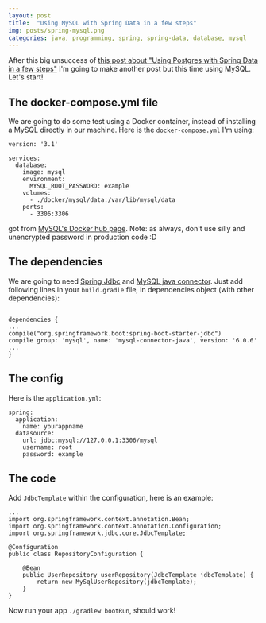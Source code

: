 ```yaml
---
layout: post
title:  "Using MySQL with Spring Data in a few steps"
img: posts/spring-mysql.png
categories: java, programming, spring, spring-data, database, mysql
---
```

After this big unsuccess of [this post about "Using Postgres with Spring Data in a few steps"](http://www.fabridinapoli.com/using-postgres-with-spring-data-few-steps/) I'm going to make another post but this time using MySQL.
Let's start!

## The docker-compose.yml file
We are going to do some test using a Docker container, instead of installing a MySQL directly in our machine.
Here is the `docker-compose.yml` I'm using:
```
version: '3.1'

services:
  database:
    image: mysql
    environment:
      MYSQL_ROOT_PASSWORD: example
    volumes:
      - ./docker/mysql/data:/var/lib/mysql/data
    ports:
      - 3306:3306
```
got from [MySQL's Docker hub page](https://hub.docker.com/_/mysql/).
Note: as always, don't use silly and unencrypted password in production code :D

## The dependencies
We are going to need [Spring Jdbc](https://mvnrepository.com/artifact/org.springframework/spring-jdbc) and [MySQL java connector](https://mvnrepository.com/artifact/mysql/mysql-connector-java).
Just add following lines in your `build.gradle` file, in dependencies object (with other dependencies):
```

dependencies {
...
compile("org.springframework.boot:spring-boot-starter-jdbc")
compile group: 'mysql', name: 'mysql-connector-java', version: '6.0.6'
...
}
```

## The config
Here is the `application.yml`:

```
spring:
  application:
    name: yourappname
  datasource:
    url: jdbc:mysql://127.0.0.1:3306/mysql
    username: root
    password: example
```

## The code

Add `JdbcTemplate` within the configuration, here is an example:
```
...
import org.springframework.context.annotation.Bean;
import org.springframework.context.annotation.Configuration;
import org.springframework.jdbc.core.JdbcTemplate;

@Configuration
public class RepositoryConfiguration {

    @Bean
    public UserRepository userRepository(JdbcTemplate jdbcTemplate) {
        return new MySqlUserRepository(jdbcTemplate);
    }
}
```

Now run your app `./gradlew bootRun`, should work!